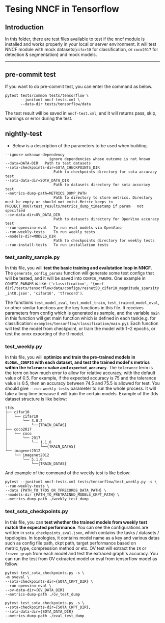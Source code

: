 # Tesing NNCF in Tensorflow

## Introduction
In this folder, there are test files available to test if the nncf module is installed and works properly in your local or server environment. It will test NNCF module with mock datasets(`cifar10` for classification, or `coco2017` for detection & segmentation) and mock models.

---

## pre-commit test
If you want to do pre-commit test, you can enter the command as below.
```
pytest tests/common tests/tensorflow \
       --junitxml nncf-tests.xml \
       --data-dir tests/tensorflow/data
```
The test result will be saved in `nncf-test.xml`, and it will returns pass, skip, warnings or error during the test.

## nightly-test

- Below is a description of the parameters to be used when building.
```
--ignore-unknown-dependency
                    ignore dependencies whose outcome is not known
--data=DATA-DIR   Path to test datasets
--sota-checkpoints-dir=SOTA_CHECKPOINTS_DIR
                      Path to checkpoints directory for sota accuracy test
--sota-data-dir=SOTA_DATA_DIR
                      Path to datasets directory for sota accuracy test
--metrics-dump-path=METRICS_DUMP_PATH
                      Path to directory to store metrics. Directory must be empty or should not exist.Metric keeps in PROJECT_ROOT/test_results/metrics_dump_timestamp if param   not specified
--ov-data-dir=OV_DATA_DIR
                      Path to datasets directory for OpenVino accuracy test
--run-openvino-eval   To run eval models via OpenVino
--run-weekly-tests    To run weekly tests
--models-dir=MODELS_DIR
                      Path to checkpoints directory for weekly tests
--run-install-tests   To run installation tests
```

### test_sanity_sample.py
In this file, you will **test the basic training and evalutation loop in NNCF**. The `generate_config_params` function will generate some test configs that will be tested, and it will be saved into `CONFIG_PARAMS`. One example in `CONFIG_PARAMS` is like: `('classification', '{nncf-dir}/tests/tensorflow/data/configs/resnet50_cifar10_magnitude_sparsity_int8.json', 'cifar10', 'tfrecord')`.

The functions `test_model_eval`, `test_model_train`, `test_trained_model_eval`, or other similar functions are the key functions in this file. It receives parameters from config which is generated as sample, and the variable `main` in this function will get main function which is defined in each task(e.g. for classification: `examples/tensorflow/classification/main.py`). Each function will test the model from checkpoint, or train the model with 1~2 epochs, or test the onnx exporting of the tf model.


### test_weekly.py
In this file, you will **optimize and train the pre-trained models in `GLOBAL_CONFIG` with each dataset, and test the trained model's metrics within the `tolerance` value and `expected_accuracy`**. The `tolerance` term is the term on how much error to allow for relative accuracy, with the default value of 0.5. For example, if the expected accuracy is 75 and the tolerance value is 0.5, then an accuracy between 74.5 and 75.5 is allowed for test. You should give `--run-weekly-tests` parameter to run the whole process. It will take a long time because it will train the certain models.
Example of the tfds dataset structure is like below:
```
tfds
├── cifar10
│   └── cifar10
│       └── 3.0.2
│           └──{TRAIN_DATAS}
├── coco2017
│   └── coco
│       └── 2017
│           └── 1.1.0
│               └──{TRAIN_DATAS}
└── imagenet2012
    └── imagenet2012
        └── 5.1.0
            └──{TRAIN_DATAS}
```

And example of the command of the weekly test is like below:

```
pytest --junitxml nncf-tests.xml tests/tensorflow/test_weekly.py -s \
--run-weekly-tests \
--data {PATH_TO_TFDS_OR_TFRECORDS_DATA_PATH} \
--models-dir {PATH_TO_PRETRAINED_MODELS_CKPT_PATH} \
--metrics-dump-path ./weekly_test_dump
```


### test_sota_checkpoints.py
In this file, you can **test whether the trained models from weekly test match the expected performance**. You can see the configurations are written in `sota_checkpoints_eval.json`, which contains the tasks / datasets / topologies. In topologies, it contains model name as a key and various datas such as config file path, ckpt path, target performance based on metric_type, compression method or etc. OV test will extract the `IR` or `frozen graph` from each model and test the extraced graph's accuracy. You can run the test from OV extracted model or eval from tensorflow model as follow:
```
pytest test_sota_checkpoints.py -s \
-m oveval \
--sota-checkpoints-dir={SOTA_CKPT_DIR} \
--run-openvino-eval \
--ov-data-dir={OV_DATA_DIR}
--metrics-dump-path ./ov_test_dump
```
```
pytest test_sota_checkpoints.py -s \
--sota-checkpoints-dir={SOTA_CKPT_DIR},
--sota-data-dir={SOTA_DATA_DIR}
--metrics-dump-path ./eval_test_dump
```